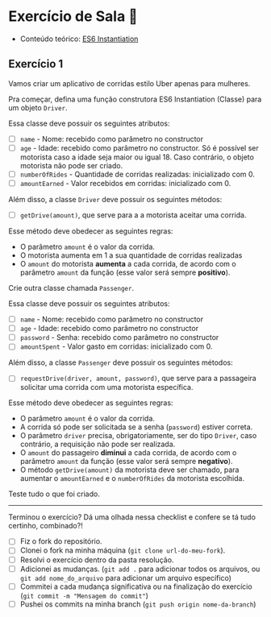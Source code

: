 # Exercício de Sala 🏫  

- Conteúdo teórico: 
[ES6 Instantiation](https://github.com/reprograma/on21-imersao-js-S6-Prototype-2#es6-instantiation)

## Exercício 1

Vamos criar um aplicativo de corridas estilo Uber apenas para mulheres.

Pra começar, defina uma função construtora ES6 Instantiation (Classe) para um objeto `Driver`.

Essa classe deve possuir os seguintes atributos:
- [ ] `name` - Nome: recebido como parâmetro no constructor
- [ ] `age` - Idade: recebido como parâmetro no constructor. Só é possível ser motorista caso a idade seja maior ou igual 18. Caso contrário, o objeto motorista não pode ser criado.
- [ ] `numberOfRides` - Quantidade de corridas realizadas: inicializado com 0.
- [ ] `amountEarned` - Valor recebidos em corridas: inicializado com 0.

Além disso, a classe `Driver` deve possuir os seguintes métodos:
- [ ] `getDrive(amount)`, que serve para a a motorista aceitar uma corrida.

Esse método deve obedecer as seguintes regras:
- O parâmetro `amount` é o valor da corrida.
- O motorista aumenta em 1 a sua quantidade de corridas realizadas
- O `amount` do motorista **aumenta** a cada corrida, de acordo com o parâmetro `amount` da função (esse valor será sempre **positivo**).

Crie outra classe chamada `Passenger`.

Essa classe deve possuir os seguintes atributos:
- [ ] `name` - Nome: recebido como parâmetro no constructor
- [ ] `age` - Idade: recebido como parâmetro no constructor
- [ ] `password` - Senha: recebido como parâmetro no constructor
- [ ] `amountSpent` - Valor gasto em corridas: inicializado com 0.

Além disso, a classe `Passenger` deve possuir os seguintes métodos:
- [ ] `requestDrive(driver, amount, password)`, que serve para a passageira solicitar uma corrida com uma motorista específica.

Esse método deve obedecer as seguintes regras:

- O parâmetro `amount` é o valor da corrida.
- A corrida só pode ser solicitada se a senha (`password`) estiver correta.
- O parâmetro `driver` precisa, obrigatoriamente, ser do tipo `Driver`, caso contrário, a requisição não pode ser realizada.
- O `amount` do passageiro **diminui** a cada corrida, de acordo com o parâmetro `amount` da função (esse valor será sempre **negativo**).
- O método `getDrive(amount)` da motorista deve ser chamado, para aumentar o `amountEarned` e o `numberOfRides` da motorista escolhida.

Teste tudo o que foi criado.

---

Terminou o exercício? Dá uma olhada nessa checklist e confere se tá tudo certinho, combinado?!

- [ ] Fiz o fork do repositório.
- [ ] Clonei o fork na minha máquina (`git clone url-do-meu-fork`).
- [ ] Resolvi o exercício dentro da pasta resolução.
- [ ] Adicionei as mudanças. (`git add .` para adicionar todos os arquivos, ou `git add nome_do_arquivo` para adicionar um arquivo específico)
- [ ] Commitei a cada mudança significativa ou na finalização do exercício (`git commit -m "Mensagem do commit"`)
- [ ] Pushei os commits na minha branch (`git push origin nome-da-branch`)
